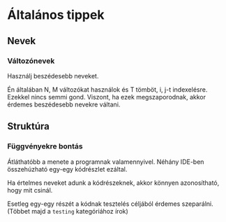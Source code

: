 # Általános tippek

## Nevek

### Változónevek

Használj beszédesebb neveket.

Én általában N, M változókat használok és T tömböt, i, j-t indexelésre. Ezekkel nincs semmi gond. Viszont, ha ezek megszaporodnak, akkor érdemes beszédesebb nevekre váltani.

## Struktúra

### Függvényekre bontás

Átláthatóbb a menete a programnak valamennyivel. Néhány IDE-ben összehúzható egy-egy kódrészlet ezáltal.

Ha értelmes neveket adunk a kódrészeknek, akkor könnyen azonosítható, hogy mit csinál.

Esetleg egy-egy részét a kódnak tesztelés céljából érdemes szeparálni. (Többet majd a `testing` kategóriához írok)
